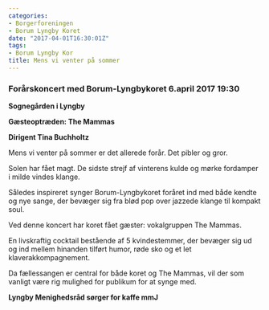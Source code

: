 ```yaml
---
categories:
- Borgerforeningen
- Borum Lyngby Koret
date: "2017-04-01T16:30:01Z"
tags:
- Borum Lyngby Kor
title: Mens vi venter på sommer
---
```


### **Forårskoncert med Borum-Lyngbykoret 6.april 2017 19:30**

**Sognegården i Lyngby**

**Gæsteoptræden: The Mammas**

**Dirigent Tina Buchholtz**

Mens vi venter på sommer er det allerede forår. Det pibler og gror.

Solen har fået magt. De sidste strejf af vinterens kulde og mørke fordamper i milde vindes klange.

Således inspireret synger Borum-Lyngbykoret foråret ind med både kendte og nye sange, der bevæger sig fra blød pop over jazzede klange til kompakt soul.

Ved denne koncert har koret fået gæster: vokalgruppen The Mammas.

En livskraftig cocktail bestående af 5 kvindestemmer, der bevæger sig ud og ind mellem hinanden tilført humor, røde sko og et let klaverakkompagnement.

Da fællessangen er central for både koret og The Mammas, vil der som vanligt være rig mulighed for publikum for at synge med.

**Lyngby Menighedsråd sørger for kaffe mmJ**
